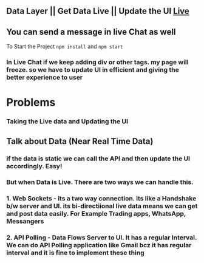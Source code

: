 ## Data Layer || Get Data Live || Update the UI  [Live](https://yt-livechat.netlify.app/)

You can send a message in live Chat as well
---
To Start the Project
```npm install```
and
``` npm start ```

### In Live Chat if we keep adding div or other tags. my page will freeze. so we have to update UI in efficient and giving the better experience to user

# Problems
### Taking the Live data and Updating the UI

## Talk about Data (Near Real Time Data)
### if the data is static we can call the API and then update the UI accordingly. Easy! 
### But when Data is Live. There are two ways we can handle this. 
### 1. Web Sockets - its a two way connection. its like a Handshake b/w server and UI. its bi-directiional live data means we can get and post data easily. For Example Trading apps, WhatsApp, Messangers

### 2. API Polling - Data Flows Server to UI. It has a regular Interval. We can do API Polling application like Gmail bcz it has regular interval and it is fine to implement these thing 
